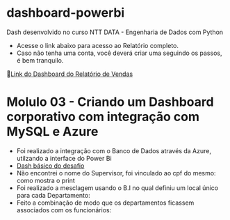 # dashboard-powerbi
Dash desenvolvido no curso NTT DATA - Engenharia de Dados com Python
- Acesse o link abaixo para acesso ao Relatório completo.
- Caso não tenha uma conta, você deverá criar uma seguindo os passos, é bem tranquilo.
  
🔗[Link do Dashboard do Relatório de Vendas](https://app.powerbi.com/view?r=eyJrIjoiZTc5ODU5YWYtY2VjYi00OTcyLTlmY2MtY2JjZmZjZTYwZjMxIiwidCI6IjM2OGFjYWVlLWM0YjgtNGU3YS1hNzk3LTdhMmQ0OTBjNDYwNyJ9&pageName=a45ca96b4caf4d421d45)


# Molulo 03 - Criando um Dashboard corporativo com integração com MySQL e Azure
- Foi realizado a integração com o Banco de Dados através da Azure, utilzando a interface do Power Bi
- [Dash básico do desafio](https://app.powerbi.com/view?r=eyJrIjoiNTdmNmM3MGMtMjdhNy00ZmQ4LWEwM2UtYzJjZjQ3YzA1ZDFlIiwidCI6IjM2OGFjYWVlLWM0YjgtNGU3YS1hNzk3LTdhMmQ0OTBjNDYwNyJ9)
- Não encontrei o nome do Supervisor, foi vinculado ao cpf do mesmo: como mostra o print
- Foi realizado a mesclagem usando o B.I no qual definiu um local único para cada Departamento:
- Feito a combinação de modo que os departamentos ficassem associados com os funcionários:


